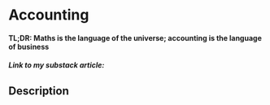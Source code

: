 # Accounting
#### TL;DR: Maths is the language of the universe; accounting is the language of business

##### Link to my substack article: 

## Description
